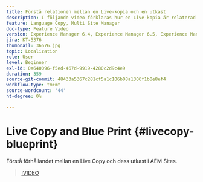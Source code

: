 ```yaml
---
title: Förstå relationen mellan en Live-kopia och en utkast
description: I följande video förklaras hur en Live-kopia är relaterad till dess utkast i AEM Sites.
feature: Language Copy, Multi Site Manager
doc-type: Feature Video
version: Experience Manager 6.4, Experience Manager 6.5, Experience Manager as a Cloud Service
jira: KT-5376
thumbnail: 36676.jpg
topic: Localization
role: User
level: Beginner
exl-id: 0a640096-f5ed-467d-9919-4280c2d9c4e9
duration: 359
source-git-commit: 48433a5367c281cf5a1c106b08a1306f1b0e8ef4
workflow-type: tm+mt
source-wordcount: '44'
ht-degree: 0%

---
```


# Live Copy and Blue Print {#livecopy-blueprint}

Förstå förhållandet mellan en Live Copy och dess utkast i AEM Sites.

>[!VIDEO](https://video.tv.adobe.com/v/36676?quality=12&learn=on)
